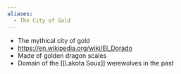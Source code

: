 ```yaml
---
aliases:
  - The City of Gold
---
```

- The mythical city of gold
- https://en.wikipedia.org/wiki/El_Dorado
- Made of golden dragon scales
- Domain of the [[Lakota Soux]] werewolves in the past
